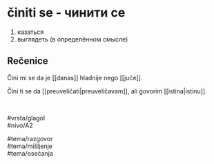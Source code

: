 # činiti se - чинити се

1. казаться  
2. выглядеть (в определённом смысле)

## Rečenice

Čini mi se da je [[danas]] hladnije nego [[juče]].

Čini ti se da [[preuveličati|preuveličavam]], ali govorim [[istina|istinu]].

<br>

#vrsta/glagol  
#nivo/A2  

#tema/razgovor  
#tema/mišljenje  
#tema/osеćanja
